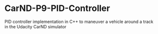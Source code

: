 # CarND-P9-PID-Controller
PID controller implementation in C++ to maneuver a vehicle around a track in the Udacity CarND simulator
